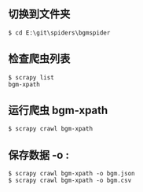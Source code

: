 ## 切换到文件夹

	$ cd E:\git\spiders\bgmspider
	
## 检查爬虫列表

    $ scrapy list
    bgm-xpath

## 运行爬虫 bgm-xpath

    $ scrapy crawl bgm-xpath

## 保存数据 -o :
    
    $ scrapy crawl bgm-xpath -o bgm.json
	$ scrapy crawl bgm-xpath -o bgm.csv